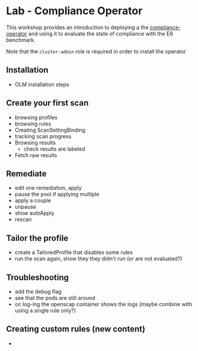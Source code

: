 Lab - Compliance Operator
=========================

This workshop provides an introduction to deploying a the [compliance-operator](https://github.com/openshift/compliance-operator) and using it to evaluate the state of compliance with the E8 benchmark.

Note that the `cluster-admin` role is required in order to install the operator

Installation
------------

* OLM installation steps

Create your first scan
----------------------

* browsing profiles
* browsing rules
* Creating ScanSettingBinding
* tracking scan progress
* Browsing results
    * check results are labeled
* Fetch raw results

Remediate
---------

 * edit one remediation, apply
 * pause the pool if applying multiple
 * apply a couple
 * unpause
 * show autoApply
 * rescan


Tailor the profile
------------------

 * create a TailoredProfile that disables some rules
 * run the scan again, show they they didn't run (or are not evaluated?)

Troubleshooting
---------------

 * add the debug flag
 * see that the pods are still around
 * oc log-ing the openscap container shows the logs (maybe combine with using a single rule only?)

 Creating custom rules (new content)
 -----------------------------------

* 